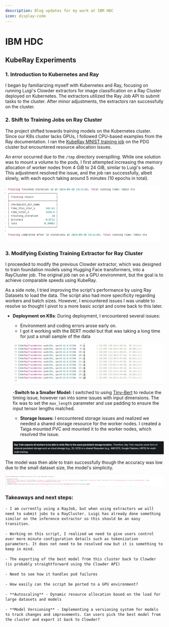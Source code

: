 ```yaml
---
description: Blog updates for my work at IBM HDC
icon: display-code
---
```


# IBM HDC

## KubeRay Experiments

### 1. Introduction to Kubernetes and Ray
I began by familiarizing myself with Kubernetes and Ray, focusing on running Luigi's Clowder extractors for image classification on a Ray Cluster deployed on Kubernetes. The extractors utilized the Ray Job API to submit tasks to the cluster. After minor adjustments, the extractors ran successfully on the cluster.

### 2. Shift to Training Jobs on Ray Cluster
The project shifted towards training models on the Kubernetes cluster. Since our K8s cluster lacks GPUs, I followed CPU-based examples from the Ray documentation. I ran the [KubeRay MNIST training job](https://docs.ray.io/en/latest/cluster/kubernetes/examples/mnist-training-example.html#kuberay-mnist-training-example) on the PDG cluster but encountered resource allocation issues.

An error occurred due to the `/tmp` directory overspilling. While one solution was to mount a volume to the pods, I first attempted increasing the memory allocation of worker nodes from 4 GiB to 24 GiB, similar to Luigi's setup. This adjustment resolved the issue, and the job ran successfully, albeit slowly, with each epoch taking around 5 minutes (10 epochs in total).

![RayJob Output](assets/images/IBM-HDC/image.png)

### 3. Modifying Existing Training Extractor for Ray Cluster

I proceeded to modify the previous Clowder extractor, which was designed to train foundation models using Hugging Face transformers, into a RayCluster job. The original job ran on a GPU environment, but the goal is to achieve comparable speeds using KubeRay.

As a side note, I tried improving the script's performance by using Ray Datasets to load the data. The script also had more specificity regarding workers and batch sizes. However, I encountered issues I was unable to resolve so thought I pivot to a more basic script and come back to this later.

- **Deployment on K8s**: During deployment, I encountered several issues:
    - Environment and coding errors arose early on.
    - I got it working with the BERT model but that was taking a long time for just a small sample of the data

    ![BERT model training log](assets/images/IBM-HDC/image-2.png)

    -**Switch to a Smaller Model:** I switched to using [Tiny-Bert](huggingface.co/prajjwal1/bert-tiny) to reduce the timing issue, however ran into some issues with input dimensions. The fix was to set the `max_length` parameter and use padding to ensure the input tensor lengths matched. 
    
    - **Storage Issues:** I encountered storage issues and realized we needed a shared storage resource for the worker nodes. I created a Taiga mounted PVC and mounted it to the worker nodes, which resolved the issue. 

    ![Ray Doc Excerpt](assets/images/IBM-HDC/image-3.png)

The model was then able to train successfully though the accuracy was low due to the small dataset size, the model's simplicity.

![Simple Bert Model Trained](assets/images/IBM-HDC/image-1.png)


### Takeaways and next steps:

    - I am currently using a RayJob, but when using extractors we will need to submit jobs to a RayCluster. Luigi has already done something similar on the inference extractor so this should be an easy transition.

    - Working on this script, I realized we need to give users control over more minute configuration details such as tokenization parameters. It does not need to be resolved now but it is something to keep in mind.

    - The exporting of the best model from this cluster back to Clowder (is probably straightforward using the Clowder API)  

    - Need to see how it handles pod failures

    - How easily can the script be ported to a GPU environment?

    - **Autoscaling** - Dynamic resource allocation based on the load for large datasets and models

    - **Model Versioning** - Implementing a versioning system for models to track changes and improvements. Can users pick the best model from the cluster and export it back to Clowder?



